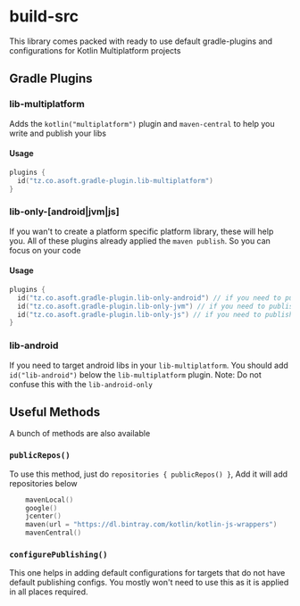 # build-src

This library comes packed with ready to use default gradle-plugins and configurations for Kotlin Multiplatform projects

## Gradle Plugins

### lib-multiplatform
Adds the `kotlin("multiplatform")` plugin and `maven-central` to help you write and publish your libs
#### Usage
```kotlin
plugins {
  id("tz.co.asoft.gradle-plugin.lib-multiplatform")
}
```

### lib-only-[android|jvm|js]
If you wan't to create a platform specific platform library, these will help you.
All of these plugins already applied the `maven publish`. So you can focus on your code

#### Usage
```kotlin
plugins {
  id("tz.co.asoft.gradle-plugin.lib-only-android") // if you need to publish for android only
  id("tz.co.asoft.gradle-plugin.lib-only-jvm") // if you need to publish for jvm only
  id("tz.co.asoft.gradle-plugin.lib-only-js") // if you need to publish for js only
}
```

### lib-android
If you need to target android libs in your `lib-multiplatform`. You should add `id("lib-android")` below the `lib-multiplatform` plugin.
Note: Do not confuse this with the `lib-android-only`

## Useful Methods
A bunch of methods are also available

### `publicRepos()`
To use this method, just do `repositories { publicRepos() }`, Add it will add repositories below
```kotlin
    mavenLocal()
    google()
    jcenter()
    maven(url = "https://dl.bintray.com/kotlin/kotlin-js-wrappers")
    mavenCentral()
```

### `configurePublishing()`
This one helps in adding default configurations for targets that do not have default publishing configs.
You mostly won't need to use this as it is applied in all places required.
